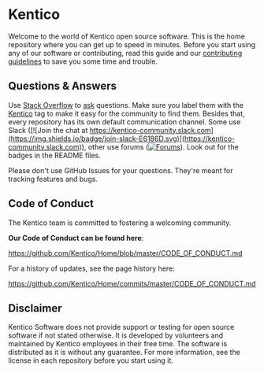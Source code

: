 # Kentico

Welcome to the world of Kentico open source software. This is the home repository where you can get up to speed in minutes. Before you start using any of our software or contributing, read this guide and our [contributing guidelines](https://github.com/Kentico/Home/blob/master/CONTRIBUTING.md) to save you some time and trouble. 

## Questions & Answers

Use [Stack Overflow](https://stackoverflow.com/) to [ask](http://stackoverflow.com/questions/ask?tags=kentico) questions. Make sure you label them with the [Kentico](https://stackoverflow.com/questions/tagged/kentico) tag to make it easy for the community to find them. Besides that, every repository has its own default communication channel. Some use Slack ([![Join the chat at https://kentico-community.slack.com](https://img.shields.io/badge/join-slack-E6186D.svg)](https://kentico-community.slack.com)), other use forums ([![Forums](https://img.shields.io/badge/chat-on%20forums-orange.svg)](https://forums.kenticocloud.com)). Look out for the badges in the README files.

Please don't use GitHub Issues for your questions. They're meant for tracking features and bugs.

## Code of Conduct

The Kentico team is committed to fostering a welcoming community.

**Our Code of Conduct can be found here**:

https://github.com/Kentico/Home/blob/master/CODE_OF_CONDUCT.md

For a history of updates, see the page history here:

https://github.com/Kentico/Home/commits/master/CODE_OF_CONDUCT.md

## Disclaimer

Kentico Software does not provide support or testing for open source software if not stated otherwise. It is developed by volunteers and maintained by Kentico employees in their free time. The software is distributed as it is without any guarantee. For more information, see the license in each repository before you start using it.
